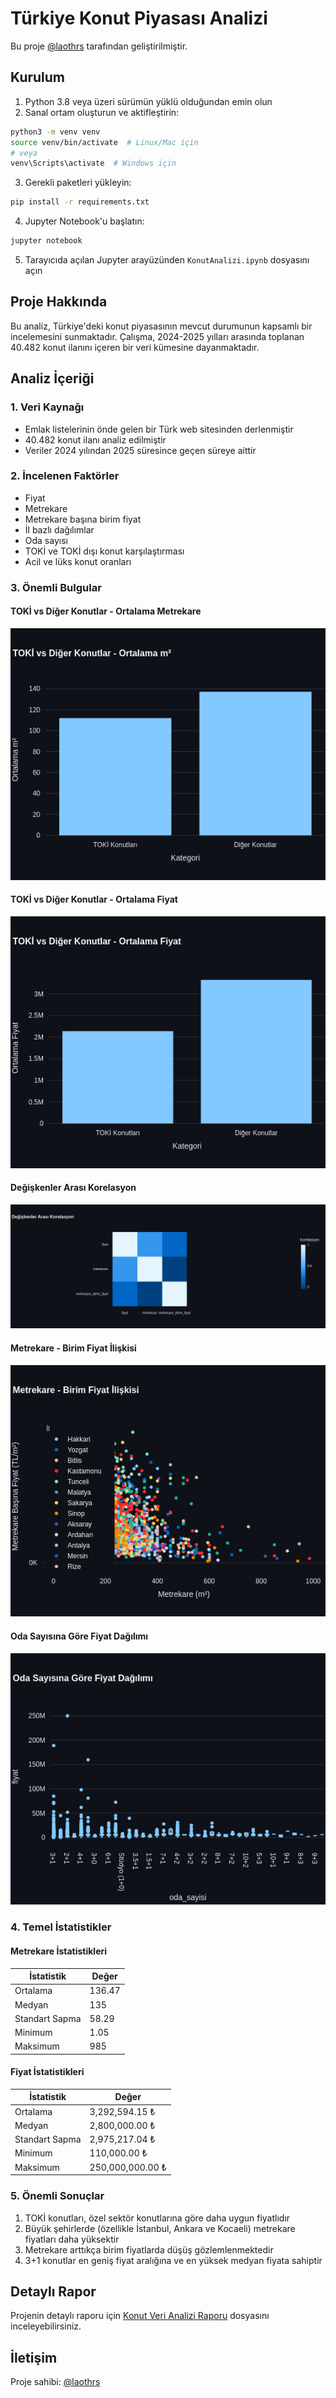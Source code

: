 # Türkiye Konut Piyasası Analizi

Bu proje [@laothrs](https://github.com/laothrs) tarafından geliştirilmiştir.

## Kurulum

1. Python 3.8 veya üzeri sürümün yüklü olduğundan emin olun
2. Sanal ortam oluşturun ve aktifleştirin:
```bash
python3 -m venv venv
source venv/bin/activate  # Linux/Mac için
# veya
venv\Scripts\activate  # Windows için
```
3. Gerekli paketleri yükleyin:
```bash
pip install -r requirements.txt
```
4. Jupyter Notebook'u başlatın:
```bash
jupyter notebook
```
5. Tarayıcıda açılan Jupyter arayüzünden `KonutAnalizi.ipynb` dosyasını açın

## Proje Hakkında

Bu analiz, Türkiye'deki konut piyasasının mevcut durumunun kapsamlı bir incelemesini sunmaktadır. Çalışma, 2024-2025 yılları arasında toplanan 40.482 konut ilanını içeren bir veri kümesine dayanmaktadır.

## Analiz İçeriği

### 1. Veri Kaynağı
- Emlak listelerinin önde gelen bir Türk web sitesinden derlenmiştir
- 40.482 konut ilanı analiz edilmiştir
- Veriler 2024 yılından 2025 süresince geçen süreye aittir

### 2. İncelenen Faktörler
- Fiyat
- Metrekare
- Metrekare başına birim fiyat
- İl bazlı dağılımlar
- Oda sayısı
- TOKİ ve TOKİ dışı konut karşılaştırması
- Acil ve lüks konut oranları

### 3. Önemli Bulgular

#### TOKİ vs Diğer Konutlar - Ortalama Metrekare
![TOKİ vs Diğer Konutlar - Ortalama m²](Analiz%20Fotoğrafları/tokivsdigermetrekare.png)

#### TOKİ vs Diğer Konutlar - Ortalama Fiyat
![TOKİ vs Diğer Konutlar - Ortalama Fiyat](Analiz%20Fotoğrafları/Tokivsdigerkonutlarfiyat.png)

#### Değişkenler Arası Korelasyon
![Değişkenler Arası Korelasyon](Analiz%20Fotoğrafları/KorelasyonAnalizi.png)

#### Metrekare - Birim Fiyat İlişkisi
![Metrekare - Birim Fiyat İlişkisi](Analiz%20Fotoğrafları/MetrekareBirimFiyat.png)

#### Oda Sayısına Göre Fiyat Dağılımı
![Oda Sayısına Göre Fiyat Dağılımı](Analiz%20Fotoğrafları/OdaSayisi.png)

### 4. Temel İstatistikler

#### Metrekare İstatistikleri
| İstatistik | Değer |
|------------|-------|
| Ortalama | 136.47 |
| Medyan | 135 |
| Standart Sapma | 58.29 |
| Minimum | 1.05 |
| Maksimum | 985 |

#### Fiyat İstatistikleri
| İstatistik | Değer |
|------------|-------|
| Ortalama | 3,292,594.15 ₺ |
| Medyan | 2,800,000.00 ₺ |
| Standart Sapma | 2,975,217.04 ₺ |
| Minimum | 110,000.00 ₺ |
| Maksimum | 250,000,000.00 ₺ |

### 5. Önemli Sonuçlar

1. TOKİ konutları, özel sektör konutlarına göre daha uygun fiyatlıdır
2. Büyük şehirlerde (özellikle İstanbul, Ankara ve Kocaeli) metrekare fiyatları daha yüksektir
3. Metrekare arttıkça birim fiyatlarda düşüş gözlemlenmektedir
4. 3+1 konutlar en geniş fiyat aralığına ve en yüksek medyan fiyata sahiptir

## Detaylı Rapor

Projenin detaylı raporu için [Konut Veri Analizi Raporu](Konut%20Veri%20Analizi%20Raporu) dosyasını inceleyebilirsiniz.

## İletişim

Proje sahibi: [@laothrs](https://github.com/laothrs) 
